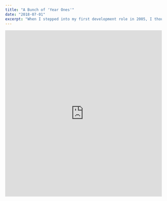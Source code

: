 ```yaml
---
title: "A Bunch of 'Year Ones'"
date: "2018-07-01"
excerpt: "When I stepped into my first development role in 2005, I thought I had made it.."
---
```


<iframe src="https://www.linkedin.com/embed/feed/update/urn:li:share:6421789357996335104" height="536" width="504" frameborder="0" allowfullscreen="" title="Embedded post"></iframe>


